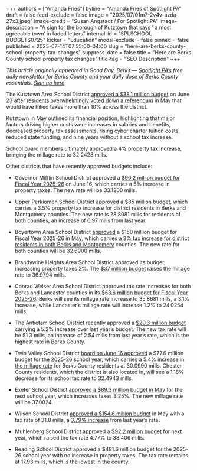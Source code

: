 +++
authors = ["Amanda Fries"]
byline = "Amanda Fries of Spotlight PA"
draft = false
feed-exclude = false
image = "2025/07/01m7-2v4v-azda-27x3.jpeg"
image-credit = "Susan Angstadt / For Spotlight PA"
image-description = "A sign for the borough of Kutztown that says ‘ a most agreeable town’ in faded letters"
internal-id = "SPLSCHOOL BUDGETS0725"
kicker = "Education"
modal-exclude = false
pinned = false
published = 2025-07-14T07:55:00-04:00
slug = "here-are-berks-county-school-property-tax-changes"
suppress-date = false
title = "Here are Berks County school property tax changes"
title-tag = "SEO Description"
+++

<em>This article originally appeared in Good Day, Berks — </em><a href="https://www.spotlightpa.org/"><em>Spotlight PA’s</em></a><em> free daily newsletter for Berks County and your daily dose of Berks County essentials. </em><a href="https://www.spotlightpa.org/newsletters/gooddayberks/"><em>Sign up here</em></a><em>.</em>

The Kutztown Area School District <a href="https://resources.finalsite.net/images/v1750854454/kasdorg/nvf2llgd2b7jzqkwb39c/FinalBudget2025-26.pdf">approved a $38.1 million budget</a> on June 23 after <a href="https://www.wfmz.com/news/area/berks/voters-in-kutztown-area-school-district-overwhelmingly-reject-more-than-10-property-tax-hike/article_59572cea-95d3-4d82-b547-394d8834a5fb.html">residents overwhelmingly voted down a referendum</a> in May that would have hiked taxes more than 10% across the district.

Kutztown in May outlined its financial position, highlighting that major factors driving higher costs were increases in salaries and benefits, decreased property tax assessments, rising cyber charter tuition costs, reduced state funding, and nine years without a school tax increase.

School board members ultimately approved a 4% property tax increase, bringing the millage rate to 32.2428 mills.

Other districts that have recently approved budgets include:

- Governor Mifflin School District approved a <a href="https://resources.finalsite.net/images/v1750186995/governormifflinsdorg/yd90lyk3szmzlgbkmzrm/2025-2026FinalBudget.pdf">$90.2 million budget for Fiscal Year 2025-26</a> on June 16, which carries a 5% increase in property taxes. The new rate will be 33.1200 mills.

- Upper Perkiomen School District <a href="https://drive.google.com/file/d/1nvG5Em2kQx4U3HDmJ0IIqiOzFpgIwbfq/view">approved a $85 million budget</a>, which carries a 3.5% property tax increase for district residents in Berks and Montgomery counties. The new rate is 28.8081 mills for residents of both counties, an increase of 0.97 mills from last year.

- Boyertown Area School District <a href="https://www.youtube.com/watch?v=pUoz86RdZks">approved</a> a $150 million budget for Fiscal Year 2025-26 in May, which carries a <a href="https://www.boyertownasd.org/cms/lib/PA01916192/Centricity/Domain/403/1%202025-2026%20Final%20General%20fund%20Budget%20approved%205.27.25.pdf">3% tax increase for district residents in both Berks and Montgomery</a> counties. The new rate for both counties will be 32.6900 mills.

- Brandywine Heights Area School District approved its budget, increasing property taxes 2%. The <a href="https://core-docs.s3.us-east-1.amazonaws.com/documents/asset/uploaded_file/2091/BHASD/5749722/2025-26_GFBPackage_-_FINAL_-_06.09.2025.pdf">$37 million budget</a> raises the millage rate to 36.9794 mills.

- Conrad Weiser Area School District approved tax rate increases for both Berks and Lancaster counties in its <a href="https://core-docs.s3.us-east-1.amazonaws.com/documents/asset/uploaded_file/2941/CWASD/5651295/2025.05.14_Proposed_Final_GFB_Package.pdf">$63.6 million budget for Fiscal Year 2025-26</a>. Berks will see its millage rate increase to 35.8681 mills, a 3.1% increase, while Lancaster’s millage rate will increase 1.2% to 24.0254 mills.

- The Antietam School District recently approved a <a href="https://www.antietamsd.org/cms/lib/PA01001939/Centricity/domain/48/agendas_minutes/2024%20-%202025/2025.06.16WorkshopAgenda.pdf">$29.3 million budget</a> carrying a 5.2% increase over last year’s budget. The new tax rate will be 51.3 mills, an increase of 2.54 mills from last year’s rate, which is the highest rate in Berks County.

- Twin Valley School District <a href="https://www.youtube.com/live/_ktS1dMFzqA">board on June 16 approved</a> a $77.6 million budget for the 2025-26 school year, which carries a <a href="https://core-docs.s3.us-east-1.amazonaws.com/documents/asset/uploaded_file/4627/TVS/5776653/BOARD_AGENDA_06_16_25_-_REVISED.pdf">5.4% increase in the millage rate</a> for Berks County residents at 30.0990 mills. Chester County residents, which the district is also located in, will see a 1.18% decrease for its school tax rate to 32.4943 mills.

- Exeter School District <a href="https://exetersd.org/25-26-budget/">approved a $89.3 million budget in May</a> for the next school year, which increases taxes 3.25%. The new millage rate will be 37.0024.

- Wilson School District <a href="https://www.wilsonsd.org/administration/business-office/">approved a $154.8 million budget</a> in May with a tax rate of 31.8 mills, a <a href="https://www.wilsonsd.org/wp-content/uploads/2025/06/2025-26-Final-Budget-Document-06.17.25.pdf">3.79% increase</a> from last year’s rate.

- Muhlenberg School District approved a <a href="https://go.boarddocs.com/pa/muhl/Board.nsf/files/DHDPJ76258AD/$file/ADOPT%20FINAL%20BUDGET%2025-26%20SY.pdf">$92.2 million budget</a> for next year, which raised the tax rate 4.77% to 38.406 mills.

- Reading School District approved a $481.6 million budget for the 2025-26 school year with no increase in property taxes. The tax rate remains at 17.93 mills, which is the lowest in the county.

